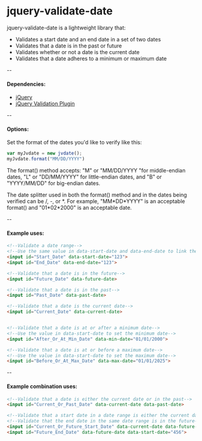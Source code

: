 # jquery-validate-date
jquery-validate-date is a lightweight library that:
 * Validates a start date and an end date in a set of two dates
 * Validates that a date is in the past or future
 * Validates whether or not a date is the current date
 * Validates that a date adheres to a minimum or maximum date
 
--

#### Dependencies:
* [jQuery](https://jquery.com/)
* [jQuery Validation Plugin](https://jqueryvalidation.org/)

--

#### Options:
Set the format of the dates you'd like to verify like this:
```javascript
var myJvdate = new jvdate();
myJvdate.format("MM/DD/YYYY")
```
The format() method accepts: "M" or "MM/DD/YYYY "for middle-endian dates, "L" or "DD/MM/YYYY" for little-endian dates, and "B" or "YYYY/MM/DD" for big-endian dates.

The date splitter used in both the format() method and in the dates being verified can be /, -, or \*. For example, "MM\*DD\*YYYY" is an acceptable format() and "01\*02\*2000" is an acceptable date.

--

#### Example uses:
```html
<!--Validate a date range-->
<!--Use the same value in data-start-date and data-end-date to link the inputs-->
<input id="Start_Date" data-start-date="123">
<input id="End_Date" data-end-date="123">

<!--Validate that a date is in the future-->
<input id="Future_Date" data-future-date>

<!--Validate that a date is in the past-->
<input id="Past_Date" data-past-date>

<!--Validate that a date is the current date-->
<input id="Current_Date" data-current-date>


<!--Validate that a date is at or after a minimum date-->
<!--Use the value in data-start-date to set the minimum date-->
<input id="After_Or_At_Min_Date" data-min-date="01/01/2000">

<!--Validate that a date is at or before a maximum date-->
<!--Use the value in data-start-date to set the maximum date-->
<input id="Before_Or_At_Max_Date" data-max-date="01/01/2025">
```

--

#### Example combination uses:
```html
<!--Validate that a date is either the current date or in the past-->
<input id="Current_Or_Past_Date" data-current-date data-past-date>

<!--Validate that a start date in a date range is either the current date or in the future-->
<!--Validate that the end date in the same date range is in the future-->
<input id="Current_Or_Future_Start_Date" data-current-date data-future-date data-start-date="456">
<input id="Future_End_Date" data-future-date data-start-date="456">
```